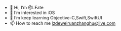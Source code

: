 - 👋 Hi, I’m @LFate
- 👀 I’m interested in iOS
- 🌱 I’m keep learning Objective-C,Swift,SwiftUI
- 📫 How to reach me lzdeweiruanzhanghu@live.com

